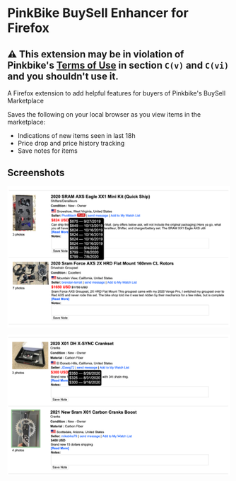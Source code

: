 # PinkBike BuySell Enhancer for Firefox
## ⚠️ This extension may be in violation of Pinkbike's [Terms of Use](https://www.pinkbike.com/about/legal/) in section `C(v)` and `C(vi)` and you shouldn't use it.
A Firefox extension to add helpful features for buyers of Pinkbike's BuySell Marketplace

Saves the following on your local browser as you view items in the marketplace:
- Indications of new items seen in last 18h
- Price drop and price history tracking
- Save notes for items

## Screenshots
![Demo of price overlay and price tracking](img/demo-1.png)

![Demo of price tracking without overlay](img/demo-2.png)
